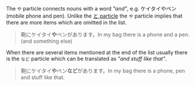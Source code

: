 The `や` particle connects nouns with a word *"and"*, e.g. ケイタイやペン (mobile phone and pen). Unlike the [と particle](179) the `や` particle implies that there are more items which are omitted in the list.

>鞄にケイタイ**や**ペンがあります。In my bag there is a phone and a pen. (and something else)

When there are several items mentioned at the end of the list usually there is the `など` particle which can be translated as *"and stuff like that"*.

>鞄にケイタイ**や**ペン**など**があります。In my bag there is a phone, pen and stuff like that.